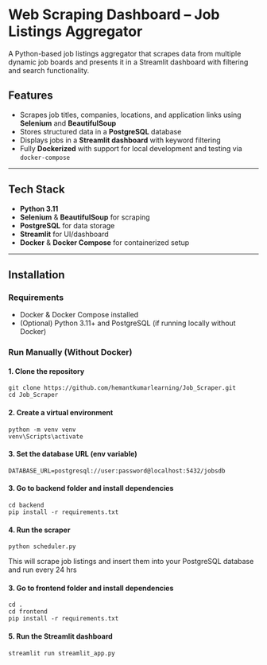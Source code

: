 # Web Scraping Dashboard – Job Listings Aggregator

A Python-based job listings aggregator that scrapes data from multiple dynamic job boards and presents it in a Streamlit dashboard with filtering and search functionality.

## Features

-  Scrapes job titles, companies, locations, and application links using **Selenium** and **BeautifulSoup**
-  Stores structured data in a **PostgreSQL** database
-  Displays jobs in a **Streamlit dashboard** with keyword filtering
-  Fully **Dockerized** with support for local development and testing via `docker-compose`

---


## Tech Stack

- **Python 3.11**
- **Selenium** & **BeautifulSoup** for scraping
- **PostgreSQL** for data storage
- **Streamlit** for UI/dashboard
- **Docker** & **Docker Compose** for containerized setup

---

##  Installation

###  Requirements

- Docker & Docker Compose installed
- (Optional) Python 3.11+ and PostgreSQL (if running locally without Docker)

### Run Manually (Without Docker)

#### 1. Clone the repository

```
git clone https://github.com/hemantkumarlearning/Job_Scraper.git
cd Job_Scraper
```

#### 2. Create a virtual environment

```
python -m venv venv
venv\Scripts\activate

```

#### 3. Set the database URL (env variable)

```
DATABASE_URL=postgresql://user:password@localhost:5432/jobsdb
```

#### 3. Go to backend folder and install dependencies

```
cd backend
pip install -r requirements.txt
```

#### 4. Run the scraper

```
python scheduler.py
```
This will scrape job listings and insert them into your PostgreSQL database and run every 24 hrs

#### 3. Go to frontend folder and install dependencies

```
cd .
cd frontend
pip install -r requirements.txt
```

#### 5. Run the Streamlit dashboard

```
streamlit run streamlit_app.py
```

